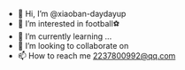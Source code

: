 - 👋 Hi, I’m @xiaoban-daydayup
- 👀 I’m interested in football⚽
- 🌱 I’m currently learning ...
- 💞️ I’m looking to collaborate on 
- 📫 How to reach me 2237800992@qq.com

<!---
xiaoban-daydayup/xiaoban-daydayup is a ✨ special ✨ repository because its `README.md` (this file) appears on your GitHub profile.
You can click the Preview link to take a look at your changes.
--->
